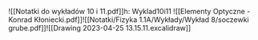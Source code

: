 
![[Notatki do wykładów 10 i 11.pdf]]h: Wyklad10i11
![[Elementy Optyczne - Konrad Kłoniecki.pdf]]![[Notatki/Fizyka 1.1A/Wykłady/Wykład 8/soczewki grube.pdf]]![[Drawing 2023-04-25 13.15.11.excalidraw]]